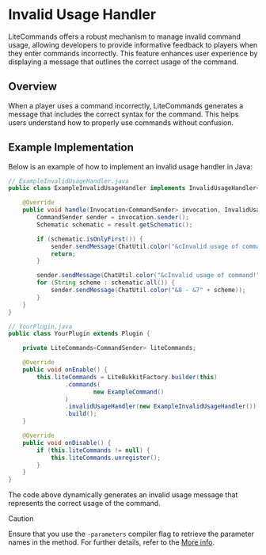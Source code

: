 # Invalid Usage Handler

LiteCommands offers a robust mechanism to manage invalid command usage, allowing developers to provide informative feedback to players when they enter commands incorrectly. This feature enhances user experience by displaying a message that outlines the correct usage of the command.

## Overview

When a player uses a command incorrectly, LiteCommands generates a message that includes the correct syntax for the command. This helps users understand how to properly use commands without confusion.

## Example Implementation

Below is an example of how to implement an invalid usage handler in Java:

```java
// ExampleInvalidUsageHandler.java
public class ExampleInvalidUsageHandler implements InvalidUsageHandler<CommandSender> {

    @Override
    public void handle(Invocation<CommandSender> invocation, InvalidUsage<CommandSender> result, ResultHandlerChain<CommandSender> chain) {
        CommandSender sender = invocation.sender();
        Schematic schematic = result.getSchematic();

        if (schematic.isOnlyFirst()) {
            sender.sendMessage(ChatUtil.color("&cInvalid usage of command! &7(" + schematic.first() + ")"));
            return;
        }

        sender.sendMessage(ChatUtil.color("&cInvalid usage of command!"));
        for (String scheme : schematic.all()) {
            sender.sendMessage(ChatUtil.color("&8 - &7" + scheme));
        }
    }
}
```

```java
// YourPlugin.java
public class YourPlugin extends Plugin {

    private LiteCommands<CommandSender> liteCommands;

    @Override
    public void onEnable() {
        this.liteCommands = LiteBukkitFactory.builder(this)
                .commands(
                        new ExampleCommand()
                )
                .invalidUsageHandler(new ExampleInvalidUsageHandler()) // [!code focus]
                .build();
    }

    @Override
    public void onDisable() {
        if (this.liteCommands != null) {
            this.liteCommands.unregister();
        }
    }
}
```

The code above dynamically generates an invalid usage message that represents the correct usage of the command.

> [!CAUTION]
> Ensure that you use the `-parameters` compiler flag to retrieve the parameter names in the method. For further details, refer to the [More info](../../getting-started.md#parameters-compile-flag).
